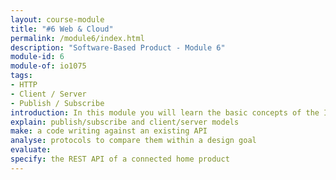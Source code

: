 ```yaml
---
layout: course-module
title: "#6 Web & Cloud"
permalink: /module6/index.html
description: "Software-Based Product - Module 6"
module-id: 6
module-of: io1075
tags:
- HTTP
- Client / Server
- Publish / Subscribe
introduction: In this module you will learn the basic concepts of the Internet and the Cloud. You will explore the services that cloud infrastructure can offer and how to use a REST API to access those 'web' services and enrich your GoodLight Lamp.
explain: publish/subscribe and client/server models
make: a code writing against an existing API
analyse: protocols to compare them within a design goal
evaluate:
specify: the REST API of a connected home product
---
```

